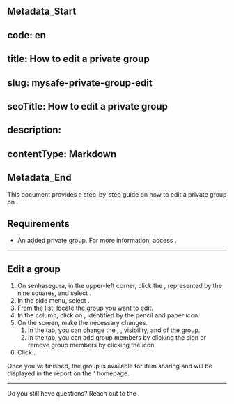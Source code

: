 ## Metadata_Start 
## code: en
## title: How to edit a private group 
## slug: mysafe-private-group-edit 
## seoTitle: How to edit a private group 
## description:  
## contentType: Markdown 
## Metadata_End
This document provides a step-by-step guide on how to edit a private group on .

## Requirements

* An added private group. For more information, access .

***

## Edit a group

1. On senhasegura, in the upper-left corner, click the , represented by the nine squares, and select .
2. In the side menu, select .
3. From the list, locate the group you want to edit.
4. In the  column, click on , identified by the pencil and paper icon.
5. On the  screen, make the necessary changes.
    1. In the  tab, you can change the , , visibility, and  of the group.
    2. In the  tab, you can add group members by clicking the  sign or remove group members by clicking the  icon.
6. Click .



Once you’ve finished, the group is available for item sharing and will be displayed in the report on the ' homepage.


* * *

Do you still have questions? Reach out to the .